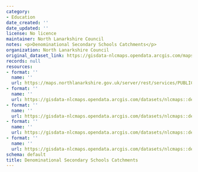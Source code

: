 ```yaml
---
category:
- Education
date_created: ''
date_updated: ''
license: No licence
maintainer: North Lanarkshire Council
notes: <p>Denominational Secondary Schools Catchments</p>
organization: North Lanarkshire Council
original_dataset_link: https://gisdata-nlcmaps.opendata.arcgis.com/maps/nlcmaps::denominational-secondary-schools-catchments
records: null
resources:
- format: ''
  name: ''
  url: https://maps.northlanarkshire.gov.uk/server/rest/services/PUBLIC/OPEN_DATA_LAYERS/FeatureServer/4
- format: ''
  name: ''
  url: https://gisdata-nlcmaps.opendata.arcgis.com/datasets/nlcmaps::denominational-secondary-schools-catchments.geojson?outSR=%7B%22latestWkid%22%3A27700%2C%22wkid%22%3A27700%7D
- format: ''
  name: ''
  url: https://gisdata-nlcmaps.opendata.arcgis.com/datasets/nlcmaps::denominational-secondary-schools-catchments.csv?outSR=%7B%22latestWkid%22%3A27700%2C%22wkid%22%3A27700%7D
- format: ''
  name: ''
  url: https://gisdata-nlcmaps.opendata.arcgis.com/datasets/nlcmaps::denominational-secondary-schools-catchments.kml?outSR=%7B%22latestWkid%22%3A27700%2C%22wkid%22%3A27700%7D
- format: ''
  name: ''
  url: https://gisdata-nlcmaps.opendata.arcgis.com/datasets/nlcmaps::denominational-secondary-schools-catchments.zip?outSR=%7B%22latestWkid%22%3A27700%2C%22wkid%22%3A27700%7D
schema: default
title: Denominational Secondary Schools Catchments
---
```

